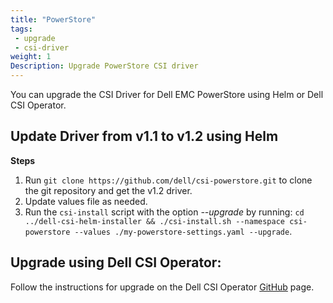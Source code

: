 ```yaml
---
title: "PowerStore"
tags:
 - upgrade
 - csi-driver
weight: 1
Description: Upgrade PowerStore CSI driver
---
```


You can upgrade the CSI Driver for Dell EMC PowerStore using Helm or Dell CSI Operator.

## Update Driver from v1.1 to v1.2 using Helm

**Steps**
1. Run `git clone https://github.com/dell/csi-powerstore.git` to clone the git repository and get the v1.2 driver.
2. Update values file as needed.
2. Run the `csi-install` script with the option _\-\-upgrade_ by running: `cd ../dell-csi-helm-installer && ./csi-install.sh --namespace csi-powerstore --values ./my-powerstore-settings.yaml --upgrade`.

## Upgrade using Dell CSI Operator:

Follow the instructions for upgrade on the Dell CSI Operator [GitHub](https://github.com/dell/dell-csi-operator) page.
